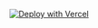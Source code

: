 [![Deploy with Vercel](https://vercel.com/button)](https://vercel.com/new/clone?repository-url=https%3A%2F%2Fgithub.com%2Fbigcommerce%2Fnextjs-contentstack-starter&env=CONTENTSTACK_API_KEY,CONTENTSTACK_ACCESS_TOKEN,CONTENTSTACK_ENV)
